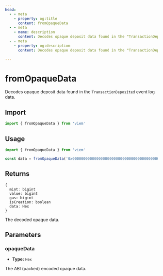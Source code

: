 ```yaml
---
head:
  - - meta
    - property: og:title
      content: fromOpaqueData
  - - meta
    - name: description
      content: Decodes opaque deposit data found in the "TransactionDeposited" event log.
  - - meta
    - property: og:description
      content: Decodes opaque deposit data found in the "TransactionDeposited" event log.

---
```


# fromOpaqueData

Decodes opaque deposit data found in the `TransactionDeposited` event log data.

## Import
```ts
import { fromOpaqueData } from 'viem'
```

## Usage

```ts
import { fromOpaqueData } from 'viem'

const data = fromOpaqueData('0x00000000000000000000000000000000000000000000000000000000000001a40000000000000000000000000000000000000000000000000000000000000045000000000000526c01deadbeef')
```

## Returns

```
{
  mint: bigint
  value: bigint
  gas: bigint
  isCreation: boolean
  data: Hex
}
```

The decoded opaque data.

## Parameters

### opaqueData

- **Type:** `Hex`

The ABI (packed) encoded opaque data.